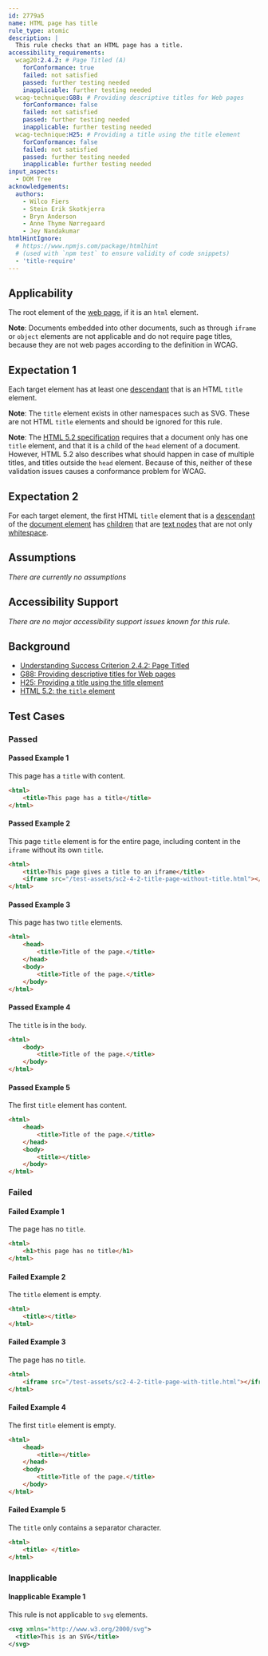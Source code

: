 ```yaml
---
id: 2779a5
name: HTML page has title
rule_type: atomic
description: |
  This rule checks that an HTML page has a title.
accessibility_requirements:
  wcag20:2.4.2: # Page Titled (A)
    forConformance: true
    failed: not satisfied
    passed: further testing needed
    inapplicable: further testing needed
  wcag-technique:G88: # Providing descriptive titles for Web pages
    forConformance: false
    failed: not satisfied
    passed: further testing needed
    inapplicable: further testing needed
  wcag-technique:H25: # Providing a title using the title element
    forConformance: false
    failed: not satisfied
    passed: further testing needed
    inapplicable: further testing needed
input_aspects:
  - DOM Tree
acknowledgements:
  authors:
    - Wilco Fiers
    - Stein Erik Skotkjerra
    - Bryn Anderson
    - Anne Thyme Nørregaard
    - Jey Nandakumar
htmlHintIgnore:
  # https://www.npmjs.com/package/htmlhint
  # (used with `npm test` to ensure validity of code snippets)
  - 'title-require'
---
```


## Applicability

The root element of the [web page](https://www.w3.org/TR/WCAG21/#dfn-web-page-s), if it is an `html` element.

**Note**: Documents embedded into other documents, such as through `iframe` or `object` elements are not applicable and do not require page titles, because they are not web pages according to the definition in WCAG.

## Expectation 1

Each target element has at least one [descendant](https://dom.spec.whatwg.org/#concept-tree-descendant) that is an HTML `title` element.

**Note**: The `title` element exists in other namespaces such as SVG. These are not HTML `title` elements and should be ignored for this rule.

**Note**: The [HTML 5.2 specification](https://www.w3.org/TR/html52/document-metadata.html#the-title-element) requires that a document only has one `title` element, and that it is a child of the `head` element of a document. However, HTML 5.2 also describes what should happen in case of multiple titles, and titles outside the `head` element. Because of this, neither of these validation issues causes a conformance problem for WCAG.

## Expectation 2

For each target element, the first HTML `title` element that is a [descendant](https://dom.spec.whatwg.org/#concept-tree-descendant) of the [document element](https://dom.spec.whatwg.org/#document-element) has [children](https://dom.spec.whatwg.org/#concept-tree-child) that are [text nodes](https://dom.spec.whatwg.org/#text) that are not only [whitespace](#whitespace).

## Assumptions

_There are currently no assumptions_

## Accessibility Support

_There are no major accessibility support issues known for this rule._

## Background

- [Understanding Success Criterion 2.4.2: Page Titled](https://www.w3.org/WAI/WCAG21/Understanding/page-titled)
- [G88: Providing descriptive titles for Web pages](https://www.w3.org/WAI/WCAG21/Techniques/general/G88)
- [H25: Providing a title using the title element](https://www.w3.org/WAI/WCAG21/Techniques/html/H25)
- [HTML 5.2: the `title` element](https://www.w3.org/TR/html52/document-metadata.html#the-title-element)

## Test Cases

### Passed

#### Passed Example 1

This page has a `title` with content.

```html
<html>
	<title>This page has a title</title>
</html>
```

#### Passed Example 2

This page `title` element is for the entire page, including content in the `iframe` without its own `title`.

```html
<html>
	<title>This page gives a title to an iframe</title>
	<iframe src="/test-assets/sc2-4-2-title-page-without-title.html"></iframe>
</html>
```

#### Passed Example 3

This page has two `title` elements.

```html
<html>
	<head>
		<title>Title of the page.</title>
	</head>
	<body>
		<title>Title of the page.</title>
	</body>
</html>
```

#### Passed Example 4

The `title` is in the `body`.

```html
<html>
	<body>
		<title>Title of the page.</title>
	</body>
</html>
```

#### Passed Example 5

The first `title` element has content.

```html
<html>
	<head>
		<title>Title of the page.</title>
	</head>
	<body>
		<title></title>
	</body>
</html>
```

### Failed

#### Failed Example 1

The page has no `title`.

```html
<html>
	<h1>this page has no title</h1>
</html>
```

#### Failed Example 2

The `title` element is empty.

```html
<html>
	<title></title>
</html>
```

#### Failed Example 3

The page has no `title`.

```html
<html>
	<iframe src="/test-assets/sc2-4-2-title-page-with-title.html"></iframe>
</html>
```

#### Failed Example 4

The first `title` element is empty.

```html
<html>
	<head>
		<title></title>
	</head>
	<body>
		<title>Title of the page.</title>
	</body>
</html>
```

#### Failed Example 5

The `title` only contains a separator character.

```html
<html>
	<title> </title>
</html>
```

### Inapplicable

#### Inapplicable Example 1

This rule is not applicable to `svg` elements.

```svg
<svg xmlns="http://www.w3.org/2000/svg">
  <title>This is an SVG</title>
</svg>
```
